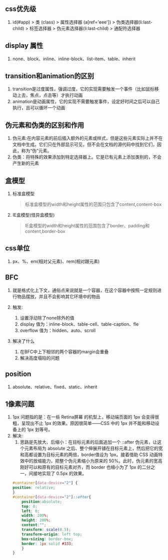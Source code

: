 ## css优先级
1. id(#app) > 类 (class) > 属性选择器 (a[ref='eee']) > 伪类选择器(li:last-child) > 标签选择器 > 伪元素选择器(li:last-child) > 通配符选择器

## display 属性
1. none、block、inline、inline-block、list-item、table、inherit

## transition和animation的区别
1. transition是过度属性，强调过度，它的实现需要触发一个事件（比如鼠标移动上去，焦点，点击等）才执行动画
2. animation是动画属性，它的实现不需要触发事件，设定好时间之后可以自己执行，且可以循环一个动画

## 伪元素和伪类的区别和作用
1. 伪元素:在内容元素的前后插入额外的元素或样式，但是这些元素实际上并不在文档中生成。它们只在外部显示可见，但不会在文档的源代码中找到它们，因此，称为“伪”元素。
2. 伪类：将特殊的效果添加到特定选择器上。它是已有元素上添加类别的，不会产生新的元素

## 盒模型
1. 标准盒模型
    > 标准盒模型的width和height属性的范围只包含了content,content-box
2. IE盒模型(怪异盒模型)    
    > IE盒模型的width和height属性的范围包含了border、padding和content,border-box

## css单位
1. px、%、em(相对父元素)、rem(相对跟元素)
   
## BFC
1. 就是格式化上下文，通俗点来说就是一个容器，在这个容器中按照一定规则进行物品摆放，并且不会影响其它环境中的物品
2. 触发:
    1. 设置浮动除了none除外的值
    2. display 值为：inline-block、table-cell、table-caption、fle
    3. overflow 值为：hidden、auto、scroll

3. 解决了什么
    1. 在BFC中上下相邻的两个容器的margin会重叠
    2. 解决高度塌陷的问题

## position
1. absolute、relative、fixed、static、inherit

## 1像素问题
1. 1px 问题指的是：在一些 Retina屏幕 的机型上，移动端页面的 1px 会变得很粗，呈现出不止 1px 的效果。原因很简单——CSS 中的 1px 并不能和移动设备上的 1px 划等号。
2. 解决:
    1. 思路是先放大、后缩小：在目标元素的后面追加一个 ::after 伪元素，让这个元素布局为 absolute 之后、整个伸展开铺在目标元素上，然后把它的宽和高都设置为目标元素的两倍，border值设为 1px。接着借助 CSS 动画特效中的放缩能力，把整个伪元素缩小为原来的 50%。此时，伪元素的宽高刚好可以和原有的目标元素对齐，而 border 也缩小为了 1px 的二分之一，间接地实现了 0.5px 的效果。
    ~~~css
    #container[data-device="2"] {
    position: relative;
    }
    #container[data-device="2"]::after{
        position:absolute;
        top: 0;
        left: 0;
        width: 200%;
        height: 200%;
        content:"";
        transform: scale(0.5);
        transform-origin: left top;
        box-sizing: border-box;
        border: 1px solid #333;
        }
    }
    ~~~



